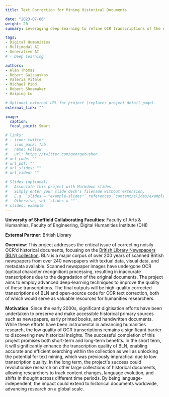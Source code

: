 ```yaml
---
title: Text Correction for Mining Historical Documents

date: "2023-07-06"
weight: 20
summary: Leveraging deep learning to refine OCR transcriptions of the extensive British Library Newspapers collection to overcome the barrier of inaccurate text data, unveiling a rich resource for exploring centuries of historical narratives and advancing global humanities research

tags:
- Digital Humanities
- Multimodal AI
- Generative AI
# - Deep Learning

authors:
- Alan Thomas
- Robert Gaizauskas
- Valeria Vitale
- Michael Pidd
- Robert Shoemaker
- Haiping Lu

# Optional external URL for project (replaces project detail page).
external_link: ""

image:
  caption: 
  focal_point: Smart

# links:
# - icon: twitter
#   icon_pack: fab
#   name: Follow
#   url: https://twitter.com/georgecushen
# url_code: ""
# url_pdf: ""
# url_slides: ""
# url_video: ""

# Slides (optional).
#   Associate this project with Markdown slides.
#   Simply enter your slide deck's filename without extension.
#   E.g. `slides = "example-slides"` references `content/slides/example-slides.md`.
#   Otherwise, set `slides = ""`.
# slides: example
---
```

**University of Sheffield Collaborating Faculties**: Faculty of Arts & Humanities, Faculty of Engineering, Digital Humanities Institute (DHI)

**External Partner**: British Library

**Overview**: This project addresses the critical issue of correcting noisily OCR'd historical documents, focusing on the [British Library Newspapers (BLN) collection](https://www.gale.com/intl/primary-sources/british-library-newspapers). BLN is a major corpus of over 200 years of scanned British newspapers from over 240 newspapers with textual data, visual data, and metadata available. Scanned newspaper images have undergone OCR (optical character recognition) processing, resulting in inaccurate transcriptions due to the degradation of the original documents. The project aims to employ advanced deep-learning techniques to improve the quality of these transcriptions. The final outputs will be high-quality corrected transcriptions of BLN and open-source code for OCR text correction, both of which would serve as valuable resources for humanities researchers.

**Motivation**: Since the early 2000s, significant digitisation efforts have been undertaken to preserve and make accessible historical primary sources such as newspapers, early printed books, and handwritten documents. While these efforts have been instrumental in advancing humanities research, the low quality of OCR transcriptions remains a significant barrier to discovering new historical insights. The successful completion of this project promises both short-term and long-term benefits. In the short term, it will significantly enhance the transcription quality of BLN, enabling accurate and efficient searching within the collection as well as unlocking the potential for text mining, which was previously impractical due to low transcription quality. In the long term, the project's success could revolutionise research on other large collections of historical documents, allowing researchers to track content changes, language evolution, and shifts in thought across different time periods. By being language-independent, the impact could extend to historical documents worldwide, advancing research on a global scale.
